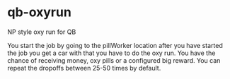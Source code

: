 # qb-oxyrun
NP style oxy run for QB

You start the job by going to the pillWorker location after you have started the job you get a car with that you have to do the oxy run. You have the chance of receiving money, oxy pills or a configured big reward. You can repeat the dropoffs between 25-50 times by default.